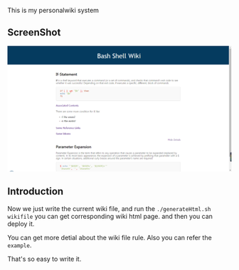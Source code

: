 This is my personalwiki system

## ScreenShot
![imgs](img/page.png)

## Introduction

Now we just write the current wiki file, and run the `./generateHtml.sh wikifile` you can get corresponding
wiki html page. and then you can deploy it.

You can get more detial about the wiki file rule. Also you can refer the `example`.

That's so easy to write it.

